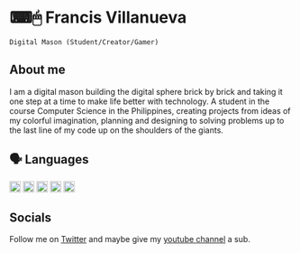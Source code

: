# ⌨🖱 Francis Villanueva

`Digital Mason (Student/Creator/Gamer)`

## About me

I am a digital mason building the digital sphere brick by brick and taking it one step at a time to make life better with technology. A student in the course Computer Science in the Philippines, creating projects from ideas of my colorful imagination, planning and designing to solving problems up to the last line of my code up on the shoulders of the giants.

## 🗣 Languages
 <img src="https://github.com/Gooseytwoshoes/Gooseytwoshoes/blob/main/images/1200px-C_Programming_Language.svg.png?raw=true" alt="C" width="20"/>                        <img src="https://github.com/Gooseytwoshoes/Gooseytwoshoes/blob/main/images/ISO_C++_Logo.svg.png?raw=true" alt="C++" width="20"/>                                      <img src="https://github.com/Gooseytwoshoes/Gooseytwoshoes/blob/main/images/Python-logo-notext.svg.png?raw=true" alt="Python" width="20"/>                                <img src="https://github.com/Gooseytwoshoes/Gooseytwoshoes/blob/main/images/HTML5_logo_and_wordmark.svg.png?raw=true" alt="HTML" width="20"/>                              <img src="https://github.com/Gooseytwoshoes/Gooseytwoshoes/blob/main/images/CSS3_logo.svg.png?raw=true" alt="CSS" width="20"/>

## Socials 

Follow me on [Twitter](https://twitter.com/goosey_two) and maybe give my [youtube channel](https://www.youtube.com/channel/UCUZ9c_25SNsxrPsxogtNspA) a sub.
